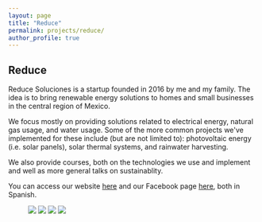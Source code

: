 ```yaml
---
layout: page
title: "Reduce"
permalink: projects/reduce/
author_profile: true
---
```


## Reduce

Reduce Soluciones is a startup founded in 2016 by me and my family. The idea is to bring renewable energy solutions to homes and small businesses in the central region of Mexico.

We focus mostly on providing solutions related to electrical energy, natural gas usage, and water usage.
Some of the more common projects we've implemented for these include (but are not limited to): photovoltaic energy (i.e. solar panels), solar thermal systems, and rainwater harvesting.

We also provide courses, both on the technologies we use and implement and well as more general talks on sustainablity.

You can access our website [here](https://reducesoluciones.com/) and our Facebook page [here](https://www.facebook.com/reducesoluciones), both in Spanish.

<figure class="half">
  <a href="https://gist.githubusercontent.com/rimusa/3846ed109235a61fe25d858e2d808f53/raw/559e90b6b8aa33c6718419069b4c57e6e86ee920/reduce_1.jpg">
  <img src="https://gist.githubusercontent.com/rimusa/3846ed109235a61fe25d858e2d808f53/raw/559e90b6b8aa33c6718419069b4c57e6e86ee920/reduce_1.jpg"></a>

  <a href="https://gist.githubusercontent.com/rimusa/3846ed109235a61fe25d858e2d808f53/raw/559e90b6b8aa33c6718419069b4c57e6e86ee920/reduce_2.jpg">
  <img src="https://gist.githubusercontent.com/rimusa/3846ed109235a61fe25d858e2d808f53/raw/559e90b6b8aa33c6718419069b4c57e6e86ee920/reduce_2.jpg"></a>

  <a href="https://gist.githubusercontent.com/rimusa/3846ed109235a61fe25d858e2d808f53/raw/559e90b6b8aa33c6718419069b4c57e6e86ee920/reduce_3.jpg">
  <img src="https://gist.githubusercontent.com/rimusa/3846ed109235a61fe25d858e2d808f53/raw/559e90b6b8aa33c6718419069b4c57e6e86ee920/reduce_3.jpg"></a>

  <a href="https://gist.githubusercontent.com/rimusa/3846ed109235a61fe25d858e2d808f53/raw/559e90b6b8aa33c6718419069b4c57e6e86ee920/reduce_4.jpg">
  <img src="https://gist.githubusercontent.com/rimusa/3846ed109235a61fe25d858e2d808f53/raw/559e90b6b8aa33c6718419069b4c57e6e86ee920/reduce_4.jpg"></a>
</figure>
